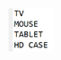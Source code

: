 <img src="https://github.com/hiranfbcj/function1-interface-implementation/blob/main/readme.png" width=80>
